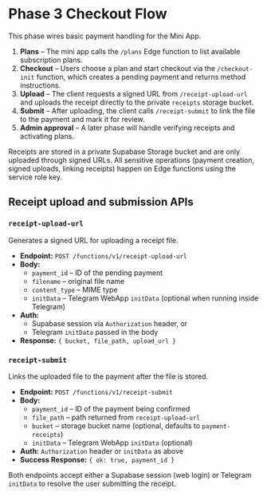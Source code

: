 # Phase 3 Checkout Flow

This phase wires basic payment handling for the Mini App.

1. **Plans** – The mini app calls the `/plans` Edge function to list available
   subscription plans.
2. **Checkout** – Users choose a plan and start checkout via the
   `/checkout-init` function, which creates a pending payment and returns method
   instructions.
3. **Upload** – The client requests a signed URL from `/receipt-upload-url` and
   uploads the receipt directly to the private `receipts` storage bucket.
4. **Submit** – After uploading, the client calls `/receipt-submit` to link the
   file to the payment and mark it for review.
5. **Admin approval** – A later phase will handle verifying receipts and
   activating plans.

Receipts are stored in a private Supabase Storage bucket and are only uploaded
through signed URLs. All sensitive operations (payment creation, signed uploads,
linking receipts) happen on Edge functions using the service role key.

## Receipt upload and submission APIs

### `receipt-upload-url`

Generates a signed URL for uploading a receipt file.

- **Endpoint:** `POST /functions/v1/receipt-upload-url`
- **Body:**
  - `payment_id` – ID of the pending payment
  - `filename` – original file name
  - `content_type` – MIME type
  - `initData` – Telegram WebApp `initData` (optional when running inside
    Telegram)
- **Auth:**
  - Supabase session via `Authorization` header, or
  - Telegram `initData` passed in the body
- **Response:** `{ bucket, file_path, upload_url }`

### `receipt-submit`

Links the uploaded file to the payment after the file is stored.

- **Endpoint:** `POST /functions/v1/receipt-submit`
- **Body:**
  - `payment_id` – ID of the payment being confirmed
  - `file_path` – path returned from `receipt-upload-url`
  - `bucket` – storage bucket name (optional, defaults to `payment-receipts`)
  - `initData` – Telegram WebApp `initData` (optional)
- **Auth:** `Authorization` header or `initData` as above
- **Success Response:** `{ ok: true, payment_id }`

Both endpoints accept either a Supabase session (web login) or Telegram
`initData` to resolve the user submitting the receipt.
